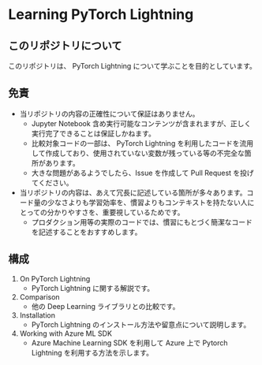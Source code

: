 # Learning PyTorch Lightning

## このリポジトリについて

このリポジトリは、 PyTorch Lightning について学ぶことを目的としています。


## 免責

* 当リポジトリの内容の正確性について保証はありません。
    - Jupyter Notebook 含め実行可能なコンテンツが含まれますが、正しく実行完了できることは保証しかねます。
    - 比較対象コードの一部は、 PyTorch Lightning を利用したコードを流用して作成しており、使用されていない変数が残っている等の不完全な箇所があります。
    - 大きな問題があるようでしたら、Issue を作成して Pull Request を投げてください。
* 当リポジトリの内容は、あえて冗長に記述している箇所が多々あります。コード量の少なさよりも学習効率を、慣習よりもコンテキストを持たない人にとっての分かりやすさを、重要視しているためです。
    - プロダクション用等の実際のコードでは、慣習にもとづく簡潔なコードを記述することをおすすめします。


## 構成

1. On PyTorch Lightning
    - PyTorch Lightning に関する解説です。
2. Comparison
    - 他の Deep Learning ライブラリとの比較です。
3. Installation
    - PyTorch Lightning のインストール方法や留意点について説明します。
4. Working with Azure ML SDK
    - Azure Machine Learning SDK を利用して Azure 上で Pytorch Lightning を利用する方法を示します。
